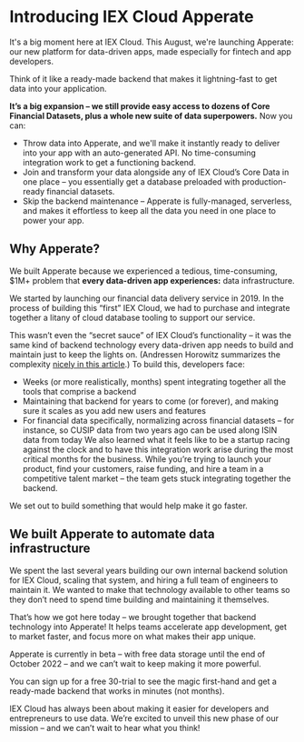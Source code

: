 # Introducing IEX Cloud Apperate

It's a big moment here at IEX Cloud. This August, we're launching Apperate: our new platform for data-driven apps, made especially for fintech and app developers.  

Think of it like a ready-made backend that makes it lightning-fast to get data into your application.  

**It’s a big expansion – we still provide easy access to dozens of Core Financial Datasets, plus a whole new suite of data superpowers.** Now you can: 

- Throw data into Apperate, and we'll make it instantly ready to deliver into your app with an auto-generated API. No time-consuming integration work to get a functioning backend.  
- Join and transform your data alongside any of IEX Cloud’s Core Data in one place – you essentially get a database preloaded with production-ready financial datasets. 
- Skip the backend maintenance – Apperate is fully-managed, serverless, and makes it effortless to keep all the data you need in one place to power your app. 

## Why Apperate? 

We built Apperate because we experienced a tedious, time-consuming, $1M+ problem that **every data-driven app experiences:** data infrastructure.  

We started by launching our financial data delivery service in 2019. In the process of building this “first” IEX Cloud, we had to purchase and integrate together a litany of cloud database tooling to support our service.   

This wasn’t even the “secret sauce” of IEX Cloud’s functionality – it was the same kind of backend technology every data-driven app needs to build and maintain just to keep the lights on. (Andressen Horowitz summarizes the complexity [nicely in this article](https://future.com/emerging-architectures-modern-data-infrastructure/).) To build this, developers face: 

- Weeks (or more realistically, months) spent integrating together all the tools that comprise a backend 
- Maintaining that backend for years to come (or forever), and making sure it scales as you add new users and features 
- For financial data specifically, normalizing across financial datasets – for instance, so CUSIP data from two years ago can be used along ISIN data from today
We also learned what it feels like to be a startup racing against the clock and to have this integration work arise during the most critical months for the business. While you’re trying to launch your product, find your customers, raise funding, and hire a team in a competitive talent market – the team gets stuck integrating together the backend.  

We set out to build something that would help make it go faster. 

## We built Apperate to automate data infrastructure

We spent the last several years building our own internal backend solution for IEX Cloud, scaling that system, and hiring a full team of engineers to maintain it. We wanted to make that technology available to other teams so they don’t need to spend time building and maintaining it themselves.  

That’s how we got here today – we brought together that backend technology into Apperate! It helps teams accelerate app development, get to market faster, and focus more on what makes their app unique. 

 Apperate is currently in beta – with free data storage until the end of October 2022 – and we can’t wait to keep making it more powerful. 

You can sign up for a free 30-trial to see the magic first-hand and get a ready-made backend that works in minutes (not months). 

IEX Cloud has always been about making it easier for developers and entrepreneurs to use data. We’re excited to unveil this new phase of our mission – and we can’t wait to hear what you think!
